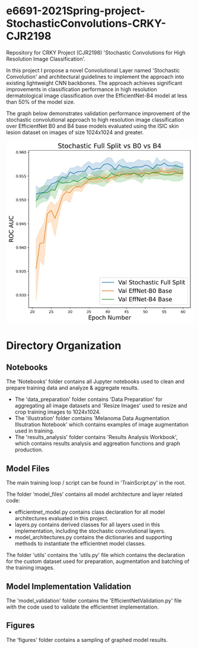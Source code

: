 # e6691-2021Spring-project-StochasticConvolutions-CRKY-CJR2198

Repository for CRKY Project (CJR2198) 'Stochastic Convolutions for High Resolution Image Classification'.

In this project I propose a novel Convolutional Layer named 'Stochastic Convolution' and architectural guidelines to implement the approach into existing lightweight CNN backbones. The approach achieves significant improvements in classification performance in high resolution dermatological image classification over the EfficientNet-B4 model at less than 50% of the model size.

The graph below demonstrates validation performance improvement of the stochastic convolutional approach to high resolution image classification over EfficientNet B0 and B4 base models evaluated using the ISIC skin lesion dataset on images of size 1024x1024 and greater.

![alt text](https://github.com/ecbme6040/e6691-2021spring-project-StochasticConvolutions-CRKY-CJR2198/blob/main/figures/All%20Models%20Compared.jpg?raw=true)


# Directory Organization

## Notebooks

The 'Notebooks' folder contains all Jupyter notebooks used to clean and prepare training data and analyze & aggregate results.

* The 'data_preparation' folder contains 'Data Preparation' for aggregating all image datasets and  'Resize Images' used to resize and crop training images to 1024x1024.
* The 'illustration' folder contains 'Melanoma Data Augmentation Illsutration Notebook' which contains examples of image augmentation used in training.
* The 'results_analysis' folder contains 'Results Analysis Workbook', which contains results analysis and aggreation functions and graph production.

## Model Files 

The main training loop / script can be found in 'TrainScript.py' in the root.

The folder 'model_files' contains all model architecture and layer related code:
 
 * efficientnet_model.py contains class declaration for all model architectures evaluated in this project.
 * layers.py contains derived classes for all layers used in this implementation, including the stochastic convolutional layers.
 * model_architectures.py contains the dictionaries and supporting methods to instantiate the efficientnet model classes.

The folder 'utils' contains the 'utils.py' file which contains the declaration for the custom dataset used for preparation, augmentation and batching of the training images.

## Model Implementation Validation

The 'model_validation' folder contains the 'EfficientNetValidation.py' file with the code used to validate the efficientnet implementation.

## Figures

The 'figures' folder contains a sampling of graphed model results.



